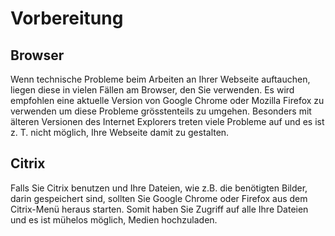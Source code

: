 ﻿# Vorbereitung
## Browser
Wenn technische Probleme beim Arbeiten an Ihrer Webseite auftauchen, liegen diese in vielen Fällen am Browser, den Sie verwenden. Es wird empfohlen eine aktuelle Version von Google Chrome oder Mozilla Firefox zu verwenden um diese Probleme grösstenteils zu umgehen. Besonders mit älteren Versionen des Internet Explorers treten viele Probleme auf und es ist z. T. nicht möglich, Ihre Webseite damit zu gestalten.
## Citrix
Falls Sie Citrix benutzen und Ihre Dateien, wie z.B. die benötigten Bilder, darin gespeichert sind, sollten Sie Google Chrome oder Firefox aus dem Citrix-Menü heraus starten. Somit haben Sie Zugriff auf alle Ihre Dateien und es ist mühelos möglich, Medien hochzuladen.
